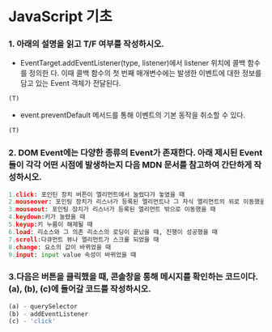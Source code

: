 # JavaScript 기초

### 1. 아래의 설명을 읽고 T/F 여부를 작성하시오.

- EventTarget.addEventListener(type, listener)에서 listener 위치에 콜백 함수를 정의한 다. 이때 콜백 함수의 첫 번째 매개변수에는 발생한 이벤트에 대한 정보를 담고 있는 Event 객체가 전달된다. 

```python
(T)
```

- event.preventDefault 메서드를 통해 이벤트의 기본 동작을 취소할 수 있다.

```python
(T)
```



### 2. DOM Event에는 다양한 종류의 Event가 존재한다.  아래 제시된 Event들이 각각 어떤 시점에 발생하는지 다음 MDN 문서를 참고하여 간단하게 작성하시오.

```python
1.click: 포인틴 장치 버튼이 엘리먼트에서 눌렸다가 놓였을 때
2.mouseover: 포인팅 장치가 리스너가 등록된 엘리먼트나 그 자식 엘리먼트의 위로 이동했을 때
3.mouseout: 포인팅 장치가 리스너가 등록된 엘리먼트 밖으로 이동했을 때
4.keydown:키가 눌렸을 때
5.keyup:키 누름이 해제될 때
6.load: 리소스와 그 의존 리소스의 로딩이 끝났을 때, 진행이 성공했을 때
7.scroll:다큐먼트 뷰나 엘리먼트가 스크롤 되었을 때
8.change: 요소의 값이 바뀌었을 때
9.input: input value 속성이 바뀌었을 때
```



### 3.다음은 버튼을 클릭했을 때, 콘솔창을 통해 메시지를 확인하는 코드이다. (a), (b), (c)에 들어갈 코드를 작성하시오.

```python
(a) - querySelector
(b) - addEventListener
(c) - 'click'
```

